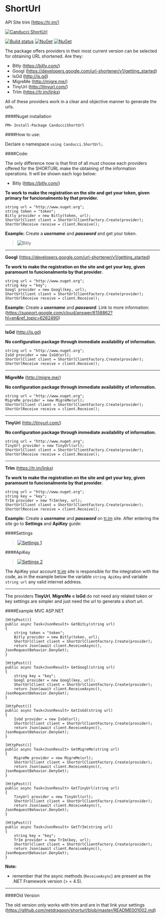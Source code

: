 # ShortUrl

API Site trim [https://tr.im/]

[![Canducci ShortUrl](http://i1194.photobucket.com/albums/aa377/netdragoon1/1449629657_Location%20HTTP_zpsec7muau0.png)](https://packagist.org/packages/canducci/zipcode)

[![Build status](https://ci.appveyor.com/api/projects/status/3q0thmhimm3tx6g5?svg=true)](https://ci.appveyor.com/project/netdragoon/shorturl)
[![NuGet](https://img.shields.io/nuget/dt/CanducciShortUrl.svg?style=plastic)](https://www.nuget.org/packages/CanducciShortUrl/)
[![NuGet](https://img.shields.io/nuget/v/CanducciShortUrl.svg?style=plastic)](https://www.nuget.org/packages/CanducciShortUrl/)

The package offers providers in their most current version can be selected for obtaining URL shortened. Are they:

- Bitly (https://bitly.com/)
- Googl (https://developers.google.com/url-shortener/v1/getting_started)
- IsGd (http://is.gd)
- MigreMe (http://migre.me/)
- TinyUrl (http://tinyurl.com/)
- TrIm (https://tr.im/links)

All of these providers work in a clear and objective manner to generate the urls.

####Nuget installation

```Csharp
PM> Install-Package CanducciShortUrl

```

####How to use:

Declare o namespace `using Canducci.ShortUrl;` 


####Code:

The only difference now is that first of all must choose each providers offered for the SHORTURL make the obtaining of the information operations. It will be shown each logo below:

- Bitly (https://bitly.com/)

__To work to make the registration on the site and get your token, given primary for funcionalmento by that provider.__

```Csharp
string url = "http://www.nuget.org";
string token = "token";
Bitly provider = new Bitly(token, url);
ShortUrlClient client = ShortUrlClientFactory.Create(provider);
ShortUrlReceive receive = client.Receive();

```
__Example:__ Create a ___username___ and ___password___ and get your token.

>![Bitly](http://i1308.photobucket.com/albums/s610/maryjanexique/bitly_zpssd3crt8q.png)

___

__Googl__ (https://developers.google.com/url-shortener/v1/getting_started)

__To work to make the registration on the site and get your key, given paramount to funcionalmento by that provider.__

```Csharp
string url = "http://www.nuget.org";
string key = "key";
Googl provider = new Googl(key, url);
ShortUrlClient client = ShortUrlClientFactory.Create(provider);
ShortUrlReceive receive = client.Receive();

```
__Example:__ Create a ___username___ and ___password___. Link to more information: (https://support.google.com/cloud/answer/6158862?hl=en&ref_topic=6262490)
___

__IsGd__ (http://is.gd)

__No configuration package through immediate availability of information.__

```Csharp
string url = "http://www.nuget.org";
IsGd provider = new IsGd(url);
ShortUrlClient client = ShortUrlClientFactory.Create(provider);
ShortUrlReceive receive = client.Receive();

```
___

__MigreMe__ (http://migre.me/)

__No configuration package through immediate availability of information.__

```Csharp
string url = "http://www.nuget.org";
MigreMe provider = new MigreMe(url);
ShortUrlClient client = ShortUrlClientFactory.Create(provider);
ShortUrlReceive receive = client.Receive();

```
___

__TinyUrl__ (http://tinyurl.com/)

__No configuration package through immediate availability of information.__

```Csharp
string url = "http://www.nuget.org";
TinyUrl provider = new TinyUrl(url);
ShortUrlClient client = ShortUrlClientFactory.Create(provider);
ShortUrlReceive receive = client.Receive();

```
___

__TrIm__ (https://tr.im/links)

__To work to make the registration on the site and get your key, given paramount to funcionalmento by that provider.__

```Csharp
string url = "http://www.nuget.org";
string key = "key";
TrIm provider = new TrIm(key, url);
ShortUrlClient client = ShortUrlClientFactory.Create(provider);
ShortUrlReceive receive = client.Receive();

```

__Example:__ Create a ___username___ and ___password___ on [tr.im](http://tr.im) site. After entering the site go to __Settings__ and __ApiKey__ guide:

####Settings

>[![Settings 1](http://i1194.photobucket.com/albums/aa377/netdragoon1/save1_zps3pixpshc.png)]()

####ApiKey
>[![Settings 2](http://i1194.photobucket.com/albums/aa377/netdragoon1/save2_zpszehapgew.png)]()

The ApiKey your account [tr.im](http://tr.im) site is responsible for the integration with the code, as in the example below the variable `string ApiKey` and variable `string url` any valid internet address.

___

The providers __TinyUrl__, __MigreMe__ e __IsGd__  do not need any related token or key settings are simpler and just need the url to generate a short url.

####Example MVC ASP.NET

```Csharp
[HttpPost()]
public async Task<JsonResult> GetBitLy(string url)
{
    string token = "token";
    Bitly provider = new Bitly(token, url);
    ShortUrlClient client = ShortUrlClientFactory.Create(provider);            
    return Json(await client.ReceiveAsync(), JsonRequestBehavior.DenyGet);
}

[HttpPost()]
public async Task<JsonResult> GetGoogl(string url)
{
    string key = "key";
    Googl provider = new Googl(key, url);
    ShortUrlClient client = ShortUrlClientFactory.Create(provider);
    return Json(await client.ReceiveAsync(), JsonRequestBehavior.DenyGet);
}

[HttpPost()]
public async Task<JsonResult> GetIsGd(string url)
{
    IsGd provider = new IsGd(url);
    ShortUrlClient client = ShortUrlClientFactory.Create(provider);
    return Json(await client.ReceiveAsync(), JsonRequestBehavior.DenyGet);
}

[HttpPost()]
public async Task<JsonResult> GetMigreMe(string url)
{            
    MigreMe provider = new MigreMe(url);
    ShortUrlClient client = ShortUrlClientFactory.Create(provider);
    return Json(await client.ReceiveAsync(), JsonRequestBehavior.DenyGet);
}

[HttpPost()]
public async Task<JsonResult> GetTinyUrl(string url)
{            
    TinyUrl provider = new TinyUrl(url);
    ShortUrlClient client = ShortUrlClientFactory.Create(provider);
    return Json(await client.ReceiveAsync(), JsonRequestBehavior.DenyGet);
}

[HttpPost()]
public async Task<JsonResult> GetTrIm(string url)
{
    string key = "key";
    TrIm provider = new TrIm(key, url);
    ShortUrlClient client = ShortUrlClientFactory.Create(provider);
    return Json(await client.ReceiveAsync(), JsonRequestBehavior.DenyGet);
}

```

__Note:__

- remember that the async methods (`ReceiveAsync`) are present as the .NET Framework version (> = 4.5).

___

####Old Version

The old version only works with trim and are in that link your settings (https://github.com/netdragoon/shorturl/blob/master/README001002.md)